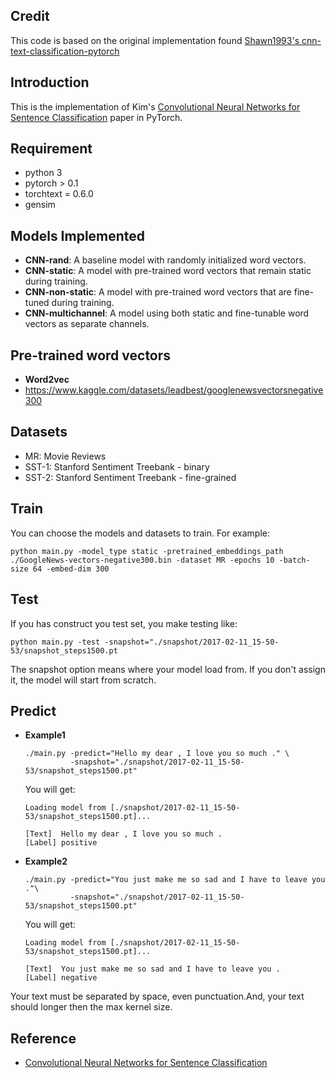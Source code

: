 ## Credit
This code is based on the original implementation found [Shawn1993's cnn-text-classification-pytorch](https://github.com/Shawn1993/cnn-text-classification-pytorch)

## Introduction
This is the implementation of Kim's [Convolutional Neural Networks for Sentence Classification](https://arxiv.org/abs/1408.5882) paper in PyTorch.


## Requirement
* python 3
* pytorch > 0.1
* torchtext = 0.6.0
* gensim

## Models Implemented

- **CNN-rand**: A baseline model with randomly initialized word vectors.
- **CNN-static**: A model with pre-trained word vectors that remain static during training.
- **CNN-non-static**: A model with pre-trained word vectors that are fine-tuned during training.
- **CNN-multichannel**: A model using both static and fine-tunable word vectors as separate channels.

## Pre-trained word vectors

- **Word2vec**
- https://www.kaggle.com/datasets/leadbest/googlenewsvectorsnegative300

## Datasets

- MR: Movie Reviews
- SST-1: Stanford Sentiment Treebank - binary
- SST-2: Stanford Sentiment Treebank - fine-grained

## Train
You can choose the models and datasets to train.
For example:
```
python main.py -model_type static -pretrained_embeddings_path ./GoogleNews-vectors-negative300.bin -dataset MR -epochs 10 -batch-size 64 -embed-dim 300
```


## Test
If you has construct you test set, you make testing like:

```
python main.py -test -snapshot="./snapshot/2017-02-11_15-50-53/snapshot_steps1500.pt
```
The snapshot option means where your model load from. If you don't assign it, the model will start from scratch.

## Predict
* **Example1**

	```
	./main.py -predict="Hello my dear , I love you so much ." \
	          -snapshot="./snapshot/2017-02-11_15-50-53/snapshot_steps1500.pt" 
	```
	You will get:
	
	```
	Loading model from [./snapshot/2017-02-11_15-50-53/snapshot_steps1500.pt]...
	
	[Text]  Hello my dear , I love you so much .
	[Label] positive
	```
* **Example2**

	```
	./main.py -predict="You just make me so sad and I have to leave you ."\
	          -snapshot="./snapshot/2017-02-11_15-50-53/snapshot_steps1500.pt" 
	```
	You will get:
	
	```
	Loading model from [./snapshot/2017-02-11_15-50-53/snapshot_steps1500.pt]...
	
	[Text]  You just make me so sad and I have to leave you .
	[Label] negative
	```

Your text must be separated by space, even punctuation.And, your text should longer then the max kernel size.

## Reference
* [Convolutional Neural Networks for Sentence Classification](https://arxiv.org/abs/1408.5882)

